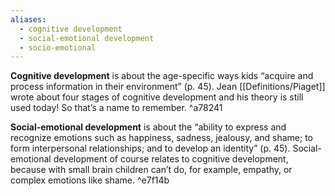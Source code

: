 ```yaml
---
aliases:
  - cognitive development
  - social-emotional development
  - socio-emotional
---
```

**Cognitive development** is about the age-specific ways kids “acquire and process information in their environment” (p. 45). Jean [[Definitions/Piaget]] wrote about four stages of cognitive development and his theory is still used today! So that’s a name to remember. ^a78241

**Social-emotional development** is about the “ability to express and recognize emotions such as happiness, sadness, jealousy, and shame; to form interpersonal relationships; and to develop an identity” (p. 45). Social-emotional development of course relates to cognitive development, because with small brain children can’t do, for example, empathy, or complex emotions like shame. ^e7f14b